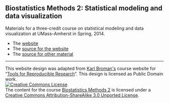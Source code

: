 ## Biostatistics Methods 2: Statistical modeling and data visualization

Materials for a three-credit course on statistical modeling and data
visualization at UMass&ndash;Amherst in Spring, 2014.

- The [website](http://nickreich.github.io/methods2)
- The [source for the website](https://github.com/nickreich/methods2/tree/gh-pages)
- The [source for other material](https://github.com/nickreich/methods2/tree/master)

---

This website design was adapted from [Karl Broman's](http://github.com/kbroman)
course website for
&ldquo;[Tools for Reproducible Research](http://github.com/kbroman/Tools4RR)&rdquo;.
This design is licensed as Public Domain work.<br>
<a rel="license" href="http://creativecommons.org/licenses/by-sa/3.0/"><img alt="Creative Commons License" style="border-width:0" src="http://i.creativecommons.org/l/by-sa/3.0/88x31.png" /></a><br />The content for the course [Biostatistics Methods 2](http://github.com/nickreich/methods2) is licensed under a <a rel="license" href="http://creativecommons.org/licenses/by-sa/3.0/">Creative Commons Attribution-ShareAlike 3.0 Unported License</a>.
